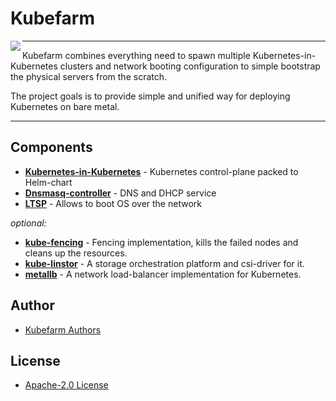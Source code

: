 
Kubefarm
========

<img align="left" src="https://avatars1.githubusercontent.com/u/68351149?s=150&u=b8b4cb0f364281274159d4098090c0e229370cf0">

---

Kubefarm combines everything need to spawn multiple Kubernetes-in-Kubernetes clusters and network booting configuration to simple bootstrap the physical servers from the scratch.

The project goals is to provide simple and unified way for deploying Kubernetes on bare metal.

---

## Components

- **[Kubernetes-in-Kubernetes](https://github.com/kvaps/kubernetes-in-kubernetes)** - Kubernetes control-plane packed to Helm-chart
- **[Dnsmasq-controller](https://github.com/kvaps/dnsmasq-controller)** - DNS and DHCP service
- **[LTSP](https://github.com/ltsp/ltsp)** - Allows to boot OS over the network

*optional:*

- **[kube-fencing](https://github.com/kvaps/kube-fencing)** - Fencing implementation, kills the failed nodes and cleans up the resources.
- **[kube-linstor](https://github.com/kvaps/kube-linstor)** - A storage orchestration platform and csi-driver for it.
- **[metallb](https://github.com/metallb/metallb)** - A network load-balancer implementation for Kubernetes.

## Author

* [Kubefarm Authors](graphs/contributors)

## License

* [Apache-2.0 License](LICENSE)
